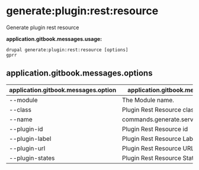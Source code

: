 # generate:plugin:rest:resource
Generate plugin rest resource

**application.gitbook.messages.usage:**
```
drupal generate:plugin:rest:resource [options]
gprr
```

## application.gitbook.messages.options
application.gitbook.messages.option | application.gitbook.messages.details
-------|-------------
--module | The Module name.
--class | Plugin Rest Resource class
--name | commands.generate.service.options.name
--plugin-id | Plugin Rest Resource id
--plugin-label | Plugin Rest Resource Label
--plugin-url | Plugin Rest Resource URL
--plugin-states | Plugin Rest Resource States
